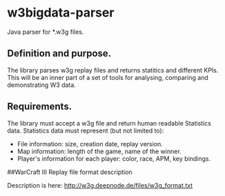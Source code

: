# w3bigdata-parser
Java parser for *.w3g files.

## Definition and purpose.
The library parses w3g replay files and returns statitics and different KPIs. This will be an inner part of a set of tools for analysing, comparing and demonstrating W3 data. 

## Requirements.
The library must accept a w3g file and return human readable Statistics data. 
Statistics data must represent (but not limited to):
* File information: size, creation date, replay version.
* Map information: length of the game, name of the winner.
* Player's information for each player: color, race, APM, key bindings.

##WarCraft III Replay file format description

Description is here: http://w3g.deepnode.de/files/w3g_format.txt
